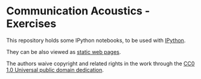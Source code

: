 Communication Acoustics - Exercises
===================================

This repository holds some IPython notebooks, to be used with
[IPython](http://ipython.org/).

They can be also viewed as [static web pages](http://nbviewer.ipython.org/github/spatialaudio/communication-acoustics-exercises/blob/master/index.ipynb).

The authors waive copyright and related rights in the work through the
[CC0 1.0 Universal public domain dedication](http://creativecommons.org/publicdomain/zero/1.0/).
